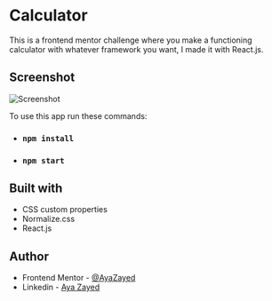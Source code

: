 # Calculator

This is a frontend mentor challenge where you make a functioning calculator with whatever framework you want, I made it with React.js.

## Screenshot

![Screenshot](https://res.cloudinary.com/dcfrq5i2y/image/upload/v1685815119/projects%20screenshots/Calculator.png)

To use this app run these commands:

- ### `npm install`
- ### `npm start`

## Built with

- CSS custom properties
- Normalize.css
- React.js

## Author

- Frontend Mentor - [@AyaZayed](https://www.frontendmentor.io/profile/AyaZayed)
- Linkedin - [Aya Zayed](https://www.linkedin.com/in/aya-zayed-2000/)
